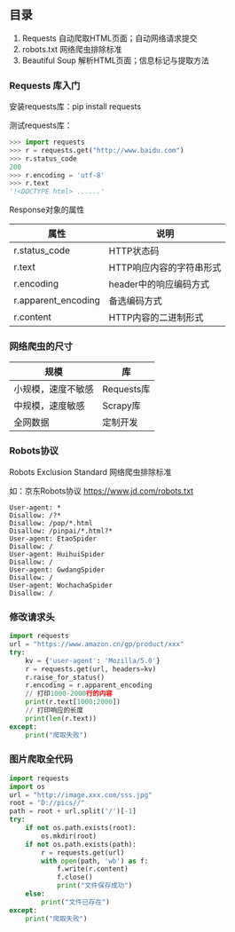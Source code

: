 ## 目录

1. Requests 自动爬取HTML页面；自动网络请求提交
2. robots.txt 网络爬虫排除标准
3. Beautiful Soup 解析HTML页面；信息标记与提取方法

### Requests 库入门

安装requests库：pip install requests

测试requests库：

```python
>>> import requests
>>> r = requests.get("http://www.baidu.com")
>>> r.status_code
200
>>> r.encoding = 'utf-8'
>>> r.text
'!<DOCTYPE html> ......'
```

Response对象的属性

| 属性                | 说明                     |
| ------------------- | ------------------------ |
| r.status_code       | HTTP状态码               |
| r.text              | HTTP响应内容的字符串形式 |
| r.encoding          | header中的响应编码方式   |
| r.apparent_encoding | 备选编码方式             |
| r.content           | HTTP内容的二进制形式     |

### 网络爬虫的尺寸

| 规模               | 库         |
| ------------------ | ---------- |
| 小规模，速度不敏感 | Requests库 |
| 中规模，速度敏感   | Scrapy库   |
| 全网数据           | 定制开发   |

### Robots协议

Robots Exclusion Standard 网络爬虫排除标准

如：京东Robots协议 https://www.jd.com/robots.txt

```
User-agent: * 
Disallow: /?* 
Disallow: /pop/*.html 
Disallow: /pinpai/*.html?* 
User-agent: EtaoSpider 
Disallow: / 
User-agent: HuihuiSpider 
Disallow: / 
User-agent: GwdangSpider 
Disallow: / 
User-agent: WochachaSpider 
Disallow: /
```

### 修改请求头

```python
import requests
url = "https://www.amazon.cn/gp/product/xxx"
try:
    kv = {'user-agent': 'Mozilla/5.0'}
    r = requests.get(url, headers=kv)
    r.raise_for_status()
    r.encoding = r.apparent_encoding
    // 打印1000-2000行的内容
    print(r.text[1000:2000])
    // 打印响应的长度
    print(len(r.text))
except:
    print("爬取失败")
```

### 图片爬取全代码

```python
import requests
import os
url = "http://image.xxx.com/sss.jpg"
root = "D://pics//"
path = root + url.split('/')[-1]
try:
    if not os.path.exists(root):
        os.mkdir(root)
    if not os.path.exists(path):
        r = requests.get(url)
        with open(path, 'wb') as f:
            f.write(r.content)
            f.close()
            print("文件保存成功")
	else:
        print("文件已存在")
except:
    print("爬取失败")
```

